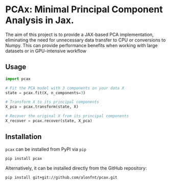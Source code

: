 # PCAx: Minimal Principal Component Analysis in Jax.

The aim of this project is to provide a JAX-based PCA implementation, eliminating the need for unnecessary data transfer to CPU or conversions to Numpy. This can provide performance benefits when working with large datasets or in GPU-intensive workflow

## Usage
```python
import pcax

# Fit the PCA model with 3 components on your data X
state = pcax.fit(X, n_components=3)

# Transform X to its principal components
X_pca = pcax.transform(state, X)

# Recover the original X from its principal components
X_recover = pcax.recover(state, X_pca)
```

## Installation
`pcax` can be installed from PyPI via `pip`
```
pip install pcax
```

Alternatively, it can be installed directly from the GitHub repository:
```
pip install git+git://github.com/alonfnt/pcax.git
```


